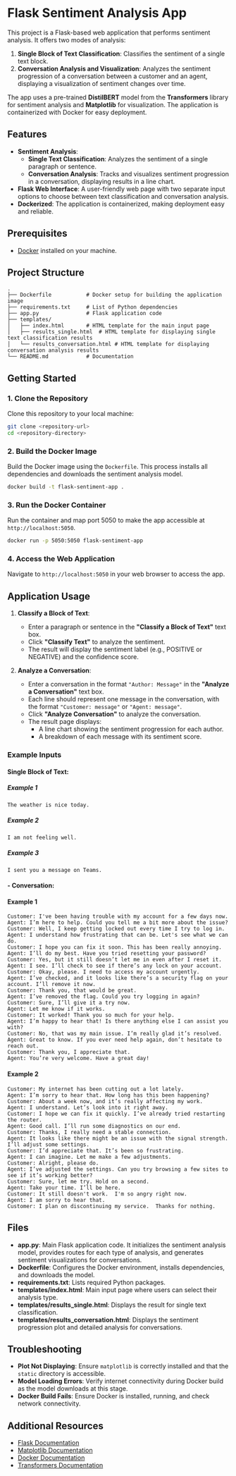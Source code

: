 # Flask Sentiment Analysis App

This project is a Flask-based web application that performs sentiment analysis. It offers two modes of analysis:

1. **Single Block of Text Classification**: Classifies the sentiment of a single text block.
2. **Conversation Analysis and Visualization**: Analyzes the sentiment progression of a conversation between a customer and an agent, displaying a visualization of sentiment changes over time.

The app uses a pre-trained **DistilBERT** model from the **Transformers** library for sentiment analysis and **Matplotlib** for visualization. The application is containerized with Docker for easy deployment.

## Features

- **Sentiment Analysis**:
  - **Single Text Classification**: Analyzes the sentiment of a single paragraph or sentence.
  - **Conversation Analysis**: Tracks and visualizes sentiment progression in a conversation, displaying results in a line chart.
- **Flask Web Interface**: A user-friendly web page with two separate input options to choose between text classification and conversation analysis.
- **Dockerized**: The application is containerized, making deployment easy and reliable.

## Prerequisites

- [Docker](https://docs.docker.com/get-docker/) installed on your machine.

## Project Structure

```plaintext
.
├── Dockerfile           # Docker setup for building the application image
├── requirements.txt     # List of Python dependencies
├── app.py               # Flask application code
├── templates/
│   ├── index.html       # HTML template for the main input page
│   ├── results_single.html  # HTML template for displaying single text classification results
│   └── results_conversation.html # HTML template for displaying conversation analysis results
└── README.md            # Documentation
```

## Getting Started

### 1. Clone the Repository

Clone this repository to your local machine:

```bash
git clone <repository-url>
cd <repository-directory>
```

### 2. Build the Docker Image

Build the Docker image using the `Dockerfile`. This process installs all dependencies and downloads the sentiment analysis model.

```bash
docker build -t flask-sentiment-app .
```

### 3. Run the Docker Container

Run the container and map port 5050 to make the app accessible at `http://localhost:5050`.

```bash
docker run -p 5050:5050 flask-sentiment-app
```

### 4. Access the Web Application

Navigate to `http://localhost:5050` in your web browser to access the app.

## Application Usage

1. **Classify a Block of Text**:

   - Enter a paragraph or sentence in the **"Classify a Block of Text"** text box.
   - Click **"Classify Text"** to analyze the sentiment.
   - The result will display the sentiment label (e.g., POSITIVE or NEGATIVE) and the confidence score.

2. **Analyze a Conversation**:
   - Enter a conversation in the format `"Author: Message"` in the **"Analyze a Conversation"** text box.
   - Each line should represent one message in the conversation, with the format `"Customer: message"` or `"Agent: message"`.
   - Click **"Analyze Conversation"** to analyze the conversation.
   - The result page displays:
     - A line chart showing the sentiment progression for each author.
     - A breakdown of each message with its sentiment score.

### Example Inputs

#### **Single Block of Text**:

##### Example 1

```
The weather is nice today.
```

##### Example 2

```
I am not feeling well.
```

##### Example 3

```
I sent you a message on Teams.
```

#### - **Conversation**:

#### Example 1

```
Customer: I've been having trouble with my account for a few days now.
Agent: I’m here to help. Could you tell me a bit more about the issue?
Customer: Well, I keep getting locked out every time I try to log in.
Agent: I understand how frustrating that can be. Let's see what we can do.
Customer: I hope you can fix it soon. This has been really annoying.
Agent: I’ll do my best. Have you tried resetting your password?
Customer: Yes, but it still doesn’t let me in even after I reset it.
Agent: I see. I’ll check to see if there’s any lock on your account.
Customer: Okay, please. I need to access my account urgently.
Agent: I’ve checked, and it looks like there’s a security flag on your account. I’ll remove it now.
Customer: Thank you, that would be great.
Agent: I’ve removed the flag. Could you try logging in again?
Customer: Sure, I’ll give it a try now.
Agent: Let me know if it works.
Customer: It worked! Thank you so much for your help.
Agent: I’m happy to hear that! Is there anything else I can assist you with?
Customer: No, that was my main issue. I’m really glad it’s resolved.
Agent: Great to know. If you ever need help again, don’t hesitate to reach out.
Customer: Thank you, I appreciate that.
Agent: You’re very welcome. Have a great day!
```

#### Example 2

```
Customer: My internet has been cutting out a lot lately.
Agent: I’m sorry to hear that. How long has this been happening?
Customer: About a week now, and it’s really affecting my work.
Agent: I understand. Let’s look into it right away.
Customer: I hope we can fix it quickly. I’ve already tried restarting the router.
Agent: Good call. I’ll run some diagnostics on our end.
Customer: Thanks, I really need a stable connection.
Agent: It looks like there might be an issue with the signal strength. I’ll adjust some settings.
Customer: I’d appreciate that. It’s been so frustrating.
Agent: I can imagine. Let me make a few adjustments.
Customer: Alright, please do.
Agent: I’ve adjusted the settings. Can you try browsing a few sites to see if it’s working better?
Customer: Sure, let me try. Hold on a second.
Agent: Take your time. I’ll be here.
Customer: It still doesn't work.  I'm so angry right now.
Agent: I am sorry to hear that.
Customer: I plan on discontinuing my service.  Thanks for nothing.
```

## Files

- **app.py**: Main Flask application code. It initializes the sentiment analysis model, provides routes for each type of analysis, and generates sentiment visualizations for conversations.
- **Dockerfile**: Configures the Docker environment, installs dependencies, and downloads the model.
- **requirements.txt**: Lists required Python packages.
- **templates/index.html**: Main input page where users can select their analysis type.
- **templates/results_single.html**: Displays the result for single text classification.
- **templates/results_conversation.html**: Displays the sentiment progression plot and detailed analysis for conversations.

## Troubleshooting

- **Plot Not Displaying**: Ensure `matplotlib` is correctly installed and that the `static` directory is accessible.
- **Model Loading Errors**: Verify internet connectivity during Docker build as the model downloads at this stage.
- **Docker Build Fails**: Ensure Docker is installed, running, and check network connectivity.

## Additional Resources

- [Flask Documentation](https://flask.palletsprojects.com/)
- [Matplotlib Documentation](https://matplotlib.org/stable/contents.html)
- [Docker Documentation](https://docs.docker.com/)
- [Transformers Documentation](https://huggingface.co/transformers/)
